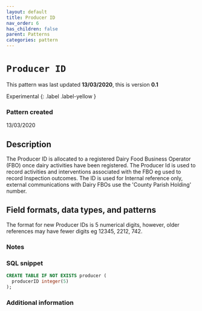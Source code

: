 ```yaml
---
layout: default
title: Producer ID
nav_order: 6
has_children: false
parent: Patterns
categories: pattern
---
```


# `Producer ID`

This pattern was last updated **13/03/2020**, this is version **0.1**

Experimental
{: .label .label-yellow }

### Pattern created

13/03/2020

## Description
The Producer ID is allocated to a registered Dairy Food Business Operator (FBO) once dairy activities have been registered. The Producer Id is used to record activities and interventions associated with the FBO eg used to record Inspection outcomes. The ID is used for Internal reference only, external communications with Dairy FBOs use the 'County Parish Holding' number.

## Field formats, data types, and patterns

The format for new Producer IDs is 5 numerical digits, however, older references may have fewer digits eg 12345, 2212, 742.

### Notes

### SQL snippet
```sql
CREATE TABLE IF NOT EXISTS producer (
  producerID integer(5)
);
```

### Additional information
